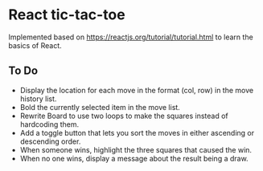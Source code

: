 # React tic-tac-toe

Implemented based on https://reactjs.org/tutorial/tutorial.html to learn the basics of React.

## To Do

 * Display the location for each move in the format (col, row) in the move history list.
 * Bold the currently selected item in the move list.
 * Rewrite Board to use two loops to make the squares instead of hardcoding them.
 * Add a toggle button that lets you sort the moves in either ascending or descending order.
 * When someone wins, highlight the three squares that caused the win.
 * When no one wins, display a message about the result being a draw.
